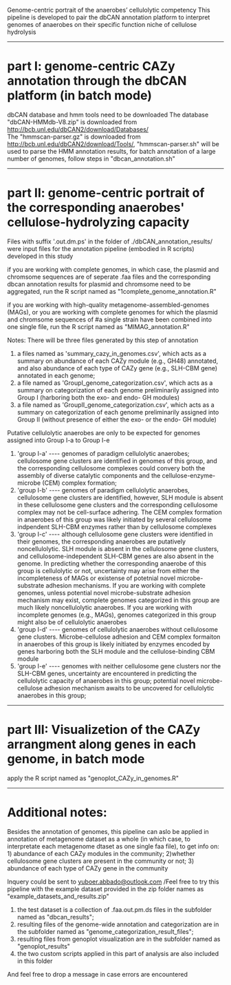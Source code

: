 Genome-centric portrait of the anaerobes’ cellulolytic competency
This pipeline is developed to pair the dbCAN annotation platform to interpret genomes of anaerobes on their specific function niche of cellulose hydrolysis

-------------------------------------------------------------------------------------------------------------------------------------

# part I: genome-centric CAZy annotation through the dbCAN platform (in batch mode)

dbCAN database and hmm tools need to be downloaded
The database "dbCAN-HMMdb-V8.zip" is downloaded from http://bcb.unl.edu/dbCAN2/download/Databases/  
The "hmmscan-parser.gz" is downloaded from http://bcb.unl.edu/dbCAN2/download/Tools/, "hmmscan-parser.sh" will be used to parse the HMM annotation results, for batch annotation of a large number of genomes, follow steps in "dbcan_annotation.sh"

-----------------------------------------------------------------------------------------------------------------------------------

# part II: genome-centric portrait of the corresponding anaerobes' cellulose-hydrolyzing capacity
Files with suffix '.out.dm.ps' in the folder of ./dbCAN_annotation_results/ were input files for the annotation pipeline (embodied in R scripts) developed in this study

if you are working with complete genomes, in which case, the plasmid and chromsome sequences are of seperate .faa files and the corresponding dbcan annotation results for plasmid and chromsome need to be aggregated, run the R script named as "1complete_genome_annotation.R"

if you are working with high-quality metagenome-assembled-genomes (MAGs), or you are working with complete genomes for which the plasmid and chromsome sequences of #a single strain have been combined into one single file, run the R script named as "MIMAG_annotation.R"

Notes:
There will be three files generated by this step of annotation
1) a files named as 'summary_cazy_in_genomes.csv', which acts as a summary on abundance of each CAZy module (e.g., GH48) annotated, and also abundance of each type of CAZy gene (e.g., SLH-CBM gene) annotated in each genome;
2) a file named as 'GroupI_genome_categorization.csv', which acts as a summary on categorization of each genome preliminarily assigned into Group I (harboring both the exo- and endo- GH modules)
3) a file named as 'GroupII_genome_categorization.csv', which acts as a summary on categorization of each genome preliminarily assigned into Group II (without presence of either the exo- or the endo- GH module)

Putative cellulolytic anaerobes are only to be expected for genomes assigned into Group I-a to Group I-e
1) 'group I-a' ---- genomes of paradigm cellulolytic anaerobes;  cellulosome gene clusters are identified in genomes of this group, and the corresponding cellulosome complexes could convery both the assembly of diverse catalytic components and the cellulose-enzyme-microbe (CEM) complex formation;    
2) 'group I-b' ---- genomes of paradigm cellulolytic anaerobes, cellulosome gene clusters are identified, however, SLH module is absent in these cellulosome gene clusters and the corresponding cellulosome complex may not be cell-surface adhering. The CEM complex formation in anaerobes of this group was likely initiated by several cellulosome indpendent SLH-CBM enzymes rather than by cellulosome complexes
3) 'group I-c' ---- although cellulosome gene clusters were identified in their genomes, the corresponding anaerobes are putatively noncellulolytic.   SLH module is absent in the cellulosome gene clusters, and cellulosome-independent SLH-CBM genes are also absent in the genome. In predicting whether the corresponding anaerobe of this group is cellulolytic or not, uncertainty may arise from either the incompleteness of MAGs or existense of potetnial novel microbe-substrate adhesion mechanisms. If you are working with complete genomes, unless potential novel microbe-substrate adhesion mechanism may exist, complete genomes categorized in this group are much likely noncellulolytic anaerobes.  If you are working with incomplete genomes (e.g., MAGs), genomes categorized in this group might also be of cellulolytic anaerobes 
4) 'group I-d' ---- genomes of cellulolytic anaerobes without cellulosome gene clusters. Microbe-cellulose adhesion and CEM complex formaiton in anaerobes of this group is likely initiated by enzymes encoded by genes harboring both the SLH module and the cellulose-binding CBM module
5) 'group I-e' ---- genomes with neither cellulosome gene clusters nor the SLH-CBM genes, uncertainty are encountered in predicting the cellulolytic capacity of anaerobes in this group; potential novel microbe-cellulose adhesion mechanism awaits to be uncovered for cellulolytic anaerobes in this group;

------------------------------------------------------------------------------------------------------------------------------

# part III: Visualizetion of the CAZy arrangment along genes in each genome, in batch mode
apply the R script named as "genoplot_CAZy_in_genomes.R"
   
-----------------------------------------------------------------------------------------------------------------------------

# Additional notes:

Besides the annotation of genomes, this pipeline can aslo be applied in annotation of metagenome dataset as a whole (in which case, to interpretate each metagenome dtaset as one single faa file), to get info on: 1) abundance of each CAZy modules in the community; 2)whether cellulosome gene clusters are present in the community or not; 3) abundance of each type of CAZy gene in the community

Inquery could be sent to yuboer.abbado@outlook.com
/Feel free to try this pipeline with the example dataset provided in the zip folder names as "example_datasets_and_results.zip"
1) the test dataset is a collection of .faa.out.pm.ds files in the subfolder named as "dbcan_results";
2) resulting files of the genome-wide annotation and categorization are in the subfolder named as "genome_categorization_result_files";
3) resulting files from genoplot visualization are in the subfolder named as "genoplot_results"
4) the two custom scripts applied in this part of analysis are also included in this folder

And feel free to drop a message in case errors are encountered
